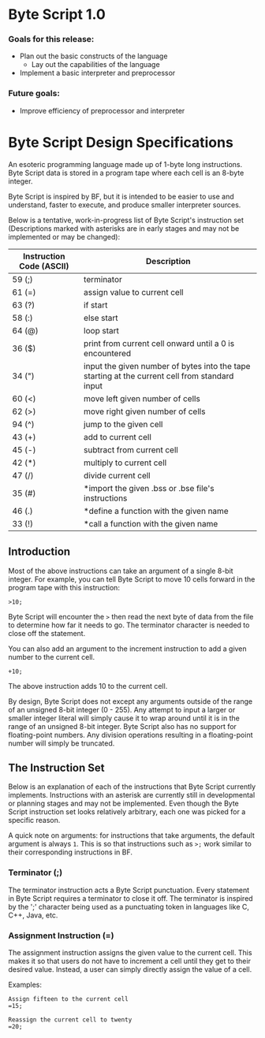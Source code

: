 # Byte Script 1.0
### Goals for this release:
* Plan out the basic constructs of the language
    * Lay out the capabilities of the language
* Implement a basic interpreter and preprocessor

### Future goals:
* Improve efficiency of preprocessor and interpreter

# Byte Script Design Specifications
An esoteric programming language made up of 1-byte long instructions. Byte Script data is stored in a program tape where each cell is an 8-byte integer.

Byte Script is inspired by BF, but it is intended to be easier to use and understand, faster to execute, and produce smaller interpreter sources.

Below is a tentative, work-in-progress list of Byte Script's instruction set (Descriptions marked with asterisks are in early stages and may not be implemented or may be changed):

|Instruction Code (ASCII)|Description|
|------------------------|-----------|
|59 (;)                   |terminator                                                                                    |
|61 (=)                   |assign value to current cell                                                                  |
|63 (?)                   |if start                                                                                      |
|58 (:)                   |else start                                                                                    |
|64 (@)                   |loop start                                                                                    |
|36 ($)                   |print from current cell onward until a 0 is encountered                                       |
|34 (")                   |input the given number of bytes into the tape starting at the current cell from standard input|
|60 (<)                   |move left given number of cells                                                               |
|62 (>)                   |move right given number of cells                                                              |
|94 (^)                   |jump to the given cell                                                                        |
|43 (+)                   |add to current cell                                                                           |
|45 (-)                   |subtract from current cell                                                                    |
|42 (\*)                  |multiply to current cell                                                                      |
|47 (/)                   |divide current cell                                                                           |
|35 (#)                   |\*import the given .bss or .bse file's instructions                                           |
|46 (.)                   |\*define a function with the given name                                                       |
|33 (!)                   |\*call a function with the given name                                                         |

## Introduction
Most of the above instructions can take an argument of a single 8-bit integer. For example, you can tell Byte Script to move 10 cells forward in the program tape with this instruction:
```
>10;
```
Byte Script will encounter the `>` then read the next byte of data from the file to determine how far it needs to go. The terminator character is needed to close off the statement.

You can also add an argument to the increment instruction to add a given number to the current cell.
```
+10;
```
The above instruction adds 10 to the current cell.

By design, Byte Script does not except any arguments outside of the range of an unsigned 8-bit integer (0 - 255). Any attempt to input a larger or smaller integer literal will simply cause it to wrap around until it is in the range of an unsigned 8-bit integer. Byte Script also has no support for floating-point numbers. Any division operations resulting in a floating-point number will simply be truncated.  

## The Instruction Set
Below is an explanation of each of the instructions that Byte Script currently implements. Instructions with an asterisk are currently still in developmental or planning stages and may not be implemented. Even though the Byte Script instruction set looks relatively arbitrary, each one was picked for a specific reason.

A quick note on arguments: for instructions that take arguments, the default argument is always `1`. This is so that instructions such as `>;` work similar to their corresponding instructions in BF.

### Terminator (;)
The terminator instruction acts a Byte Script punctuation. Every statement in Byte Script requires a terminator to close it off. The terminator is inspired by the ';' character being used as a punctuating token in languages like C, C++, Java, etc.

### Assignment Instruction (=)
The assignment instruction assigns the given value to the current cell. This makes it so that users do not have to increment a cell until they get to their desired value. Instead, a user can simply directly assign the value of a cell.

Examples:
```
Assign fifteen to the current cell
=15;

Reassign the current cell to twenty
=20;
```
